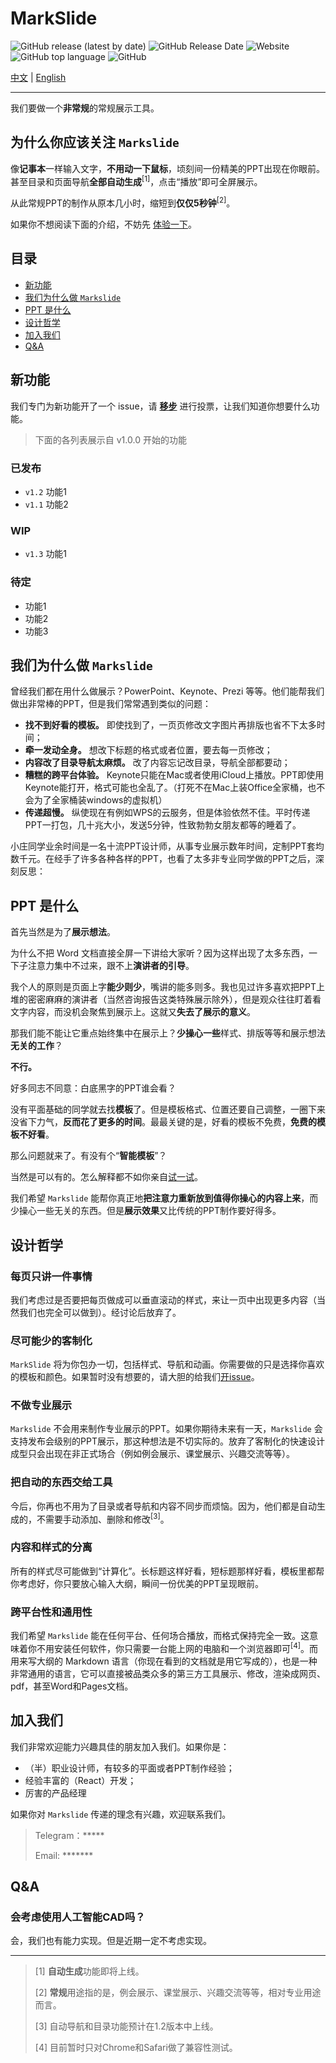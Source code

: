 # MarkSlide

![GitHub release (latest by date)](https://img.shields.io/github/v/release/markslide/markslide)
![GitHub Release Date](https://img.shields.io/github/release-date/markslide/markslide)
![Website](https://img.shields.io/website?url=https%3A%2F%2Fmarkslide.now.sh)
![GitHub top language](https://img.shields.io/github/languages/top/markslide/markslide)
![GitHub](https://img.shields.io/github/license/markslide/markslide)


[中文](/#) | [English](/#)

---

我们要做一个**非常规**的常规展示工具。

## 为什么你应该关注 `Markslide`

像**记事本**一样输入文字，**不用动一下鼠标**，顷刻间一份精美的PPT出现在你眼前。甚至目录和页面导航**全部自动生成**<sup>[1]</sup>，点击“播放”即可全屏展示。

从此常规PPT的制作从原本几小时，缩短到**仅仅5秒钟**<sup>[2]</sup>。

如果你不想阅读下面的介绍，不妨先 [体验一下](https://markslide.now.sh)。

## 目录

- [新功能](#新功能)
- [我们为什么做 `Markslide`](#我们为什么做-Markslide)
- [PPT 是什么](#PPT-是什么)
- [设计哲学](#设计哲学)
- [加入我们](#加入我们)
- [Q&A](#QA)

## 新功能

我们专门为新功能开了一个 issue，请 **[移步](https://github.com/markslide/markslide/issues/51)** 进行投票，让我们知道你想要什么功能。

> 下面的各列表展示自 v1.0.0 开始的功能

### 已发布

- `v1.2` 功能1
- `v1.1` 功能2

### WIP

- `v1.3` 功能1

### 待定

- 功能1
- 功能2
- 功能3

## 我们为什么做 `Markslide`

曾经我们都在用什么做展示？PowerPoint、Keynote、Prezi 等等。他们能帮我们做出非常棒的PPT，但是我们常常遇到类似的问题：

 - **找不到好看的模板。** 即使找到了，一页页修改文字图片再排版也省不下太多时间；
 - **牵一发动全身。** 想改下标题的格式或者位置，要去每一页修改；
 - **内容改了目录导航太麻烦。** 改了内容忘记改目录，导航全部都要动；
 - **糟糕的跨平台体验。** Keynote只能在Mac或者使用iCloud上播放。PPT即使用Keynote能打开，格式可能也全乱了。（打死不在Mac上装Office全家桶，也不会为了全家桶装windows的虚拟机）
 - **传递超慢。** 纵使现在有例如WPS的云服务，但是体验依然不佳。平时传递PPT一打包，几十兆大小，发送5分钟，性致勃勃女朋友都等的睡着了。

小庄同学业余时间是一名十流PPT设计师，从事专业展示数年时间，定制PPT套均数千元。在经手了许多各种各样的PPT，也看了太多非专业同学做的PPT之后，深刻反思：

## PPT 是什么

首先当然是为了**展示想法**。

为什么不把 Word 文档直接全屏一下讲给大家听？因为这样出现了太多东西，一下子注意力集中不过来，跟不上**演讲者的引导**。

我个人的原则是页面上字**能少则少**，嘴讲的能多则多。我也见过许多喜欢把PPT上堆的密密麻麻的演讲者（当然咨询报告这类特殊展示除外），但是观众往往盯着看文字内容，而没机会聚焦到展示上。这就又**失去了展示的意义**。

那我们能不能让它重点始终集中在展示上？**少操心一些**样式、排版等等和展示想法**无关的工作**？

**不行。**

好多同志不同意：白底黑字的PPT谁会看？

没有平面基础的同学就去找**模板**了。但是模板格式、位置还要自己调整，一圈下来没省下力气，**反而花了更多的时间**。最最关键的是，好看的模板不免费，**免费的模板不好看**。

那么问题就来了。有没有个“**智能模板**”？

当然是可以有的。怎么解释都不如你亲自[试一试](https://markslide.now.sh)。

我们希望 `Markslide` 能帮你真正地**把注意力重新放到值得你操心的内容上来**，而少操心一些无关的东西。但是**展示效果**又比传统的PPT制作要好得多。

## 设计哲学

### 每页只讲一件事情
我们考虑过是否要把每页做成可以垂直滚动的样式，来让一页中出现更多内容（当然我们也完全可以做到）。经讨论后放弃了。

### 尽可能少的客制化
`MarkSlide` 将为你包办一切，包括样式、导航和动画。你需要做的只是选择你喜欢的模板和颜色。如果暂时没有想要的，请大胆的给我们[开issue](https://help.github.com/cn/articles/creating-an-issue)。

### 不做专业展示
`Markslide` 不会用来制作专业展示的PPT。如果你期待未来有一天，`Markslide` 会支持发布会级别的PPT展示，那这种想法是不切实际的。放弃了客制化的快速设计成型只会出现在非正式场合（例如例会展示、课堂展示、兴趣交流等等）。

### 把自动的东西交给工具
今后，你再也不用为了目录或者导航和内容不同步而烦恼。因为，他们都是自动生成的，不需要手动添加、删除和修改<sup>[3]</sup>。

### 内容和样式的分离
所有的样式尽可能做到“计算化”。长标题这样好看，短标题那样好看，模板里都帮你考虑好，你只要放心输入大纲，瞬间一份优美的PPT呈现眼前。

### 跨平台性和通用性
我们希望 `Markslide` 能在任何平台、任何场合播放，而格式保持完全一致。这意味着你不用安装任何软件，你只需要一台能上网的电脑和一个浏览器即可<sup>[4]</sup>。而用来写大纲的 Markdown 语言（你现在看到的文档就是用它写成的），也是一种非常通用的语言，它可以直接被品类众多的第三方工具展示、修改，渲染成网页、pdf，甚至Word和Pages文档。

## 加入我们

我们非常欢迎能力兴趣具佳的朋友加入我们。如果你是：

 - （半）职业设计师，有较多的平面或者PPT制作经验；
 - 经验丰富的（React）开发；
 - 厉害的产品经理

 如果你对 `Markslide` 传递的理念有兴趣，欢迎联系我们。
 
 > Telegram：*****
 > 
 > Email: *******

## Q&A

### 会考虑使用人工智能CAD吗？

会，我们也有能力实现。但是近期一定不考虑实现。

---

> [1] **自动生成**功能即将上线。
>
> [2] **常规**用途指的是，例会展示、课堂展示、兴趣交流等等，相对专业用途而言。
>
> [3] 自动导航和目录功能预计在1.2版本中上线。
> 
> [4] 目前暂时只对Chrome和Safari做了兼容性测试。
